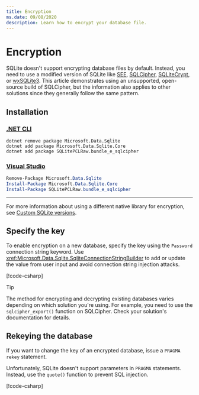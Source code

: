 ```yaml
---
title: Encryption
ms.date: 09/08/2020
description: Learn how to encrypt your database file.
---
```

# Encryption

SQLite doesn't support encrypting database files by default. Instead, you need to use a modified version of SQLite like [SEE](https://www.hwaci.com/sw/sqlite/see.html), [SQLCipher](https://www.zetetic.net/sqlcipher/), [SQLiteCrypt](http://www.sqlite-crypt.com/), or [wxSQLite3](https://utelle.github.io/wxsqlite3). This article demonstrates using an unsupported, open-source build of SQLCipher, but the information also applies to other solutions since they generally follow the same pattern.

## Installation

### [.NET CLI](#tab/net-cli)

```dotnetcli
dotnet remove package Microsoft.Data.Sqlite
dotnet add package Microsoft.Data.Sqlite.Core
dotnet add package SQLitePCLRaw.bundle_e_sqlcipher
```

### [Visual Studio](#tab/visual-studio)

``` PowerShell
Remove-Package Microsoft.Data.Sqlite
Install-Package Microsoft.Data.Sqlite.Core
Install-Package SQLitePCLRaw.bundle_e_sqlcipher
```

---

For more information about using a different native library for encryption, see [Custom SQLite versions](custom-versions.md).

## Specify the key

To enable encryption on a new database, specify the key using the `Password` connection string keyword. Use <xref:Microsoft.Data.Sqlite.SqliteConnectionStringBuilder> to add or update the value from user input and avoid connection string injection attacks.

[!code-csharp[](../../../../samples/snippets/standard/data/sqlite/EncryptionSample/Program.cs?name=snippet_ConnectionStringBuilder)]

> [!TIP]
> The method for encrypting and decrypting existing databases varies depending on which solution you're using. For example, you need to use the `sqlcipher_export()` function on SQLCipher. Check your solution's documentation for details.

## Rekeying the database

If you want to change the key of an encrypted database, issue a `PRAGMA rekey` statement.

Unfortunately, SQLite doesn't support parameters in `PRAGMA` statements. Instead, use the `quote()` function to prevent SQL injection.

[!code-csharp[](../../../../samples/snippets/standard/data/sqlite/EncryptionSample/Program.cs?name=snippet_Rekey)]

